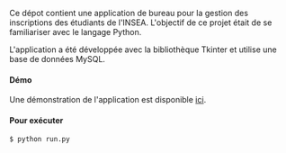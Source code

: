 Ce dépot contient une application de bureau pour la gestion des inscriptions des étudiants de l'INSEA. L'objectif de ce projet était de se familiariser avec le langage Python.

L'application a été développée avec la bibliothèque Tkinter et utilise une base de données MySQL.

#### Démo
Une démonstration de l'application est disponible [ici](https://drive.google.com/file/d/18z3g-G9hkahgtANUGG_7dnTI03bbnOeN/view?usp=sharing).

#### Pour exécuter
```
$ python run.py
```
